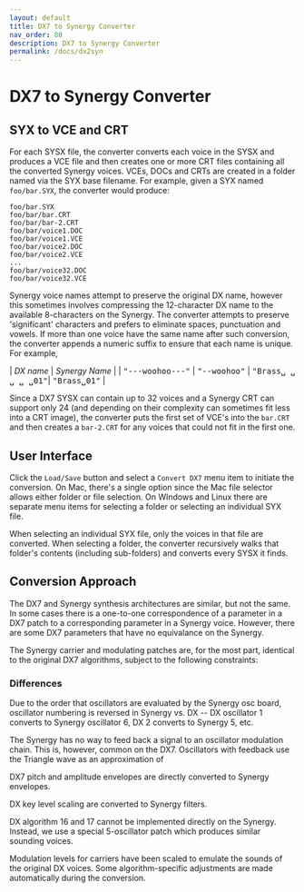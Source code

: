 ```yaml
---
layout: default
title: DX7 to Synergy Converter
nav_order: 80
description: DX7 to Synergy Converter
permalink: /docs/dx2syn
---
```


# DX7 to Synergy Converter

## SYX to VCE and CRT

For each SYSX file, the converter converts each voice in the SYSX and
produces a VCE file and then creates one or more CRT files containing
all the converted Synergy voices.  VCEs, DOCs and CRTs are created in
a folder named via the SYX base filename.  For example, given a SYX
named `foo/bar.SYX`, the converter would produce:

```
foo/bar.SYX
foo/bar/bar.CRT
foo/bar/bar-2.CRT
foo/bar/voice1.DOC
foo/bar/voice1.VCE
foo/bar/voice2.DOC
foo/bar/voice2.VCE
...
foo/bar/voice32.DOC
foo/bar/voice32.VCE
```

Synergy voice names attempt to preserve the original DX name, however
this sometimes involves compressing the 12-character DX name to the
available 8-characters on the Synergy. The converter attempts to
preserve 'significant' characters and prefers to eliminate spaces,
punctuation and vowels. If more than one voice have the same name
after such conversion, the converter appends a numeric suffix to
ensure that each name is unique.  For example,

| *DX name*      | *Synergy Name* |
| <tt>"---woohoo---"</tt>  |  <tt>"--woohoo"</tt>
| <tt>"Brass&#9251; &#9251; &#9251; &#9251; &#9251;01"</tt>| <tt>"Brass&#9251;01"</tt> |


Since a DX7 SYSX can contain up to 32 voices and a Synergy CRT can
support only 24 (and depending on their complexity can sometimes 
fit less into a CRT image), the converter puts the first set of VCE's into the
`bar.CRT` and then creates a `bar-2.CRT` for any voices that could not
fit in the first one.

## User Interface

Click the `Load/Save` button and select a `Convert DX7` menu item to
initiate the conversion.  On Mac, there's a single option since the
Mac file selector allows either folder or file selection.  On
WIndows and Linux there are separate menu items for selecting a folder
or selecting an individual SYX file.

When selecting an individual SYX file, only the voices in that file
are converted.    When selecting a folder, the converter recursively
walks that folder's contents (including sub-folders) and converts
every SYSX it finds.

## Conversion Approach

The DX7 and Synergy synthesis architectures are similar, but not the
same.  In some cases there is a one-to-one correspondence of a
parameter in a DX7 patch to a corresponding parameter in a Synergy
voice.  However, there are some DX7 parameters that have no
equivalance on the Synergy.

The Synergy carrier and modulating patches are, for the most part,
identical to the original DX7 algorithms, subject to the following constraints:

### Differences

Due to the order that oscillators are evaluated by the Synergy osc board,
oscillator numbering is reversed in Synergy vs. DX -- DX oscillator 1
converts to Synergy oscillator 6, DX 2 converts to Synergy 5, etc.

The Synergy has no way to feed back a signal to an oscillator
modulation chain.  This is, however, common on the DX7.  Oscillators
with feedback use the Triangle wave as an approximation of

DX7 pitch and amplitude envelopes are directly converted to Synergy
envelopes.

DX key level scaling are converted to Synergy filters.

DX algorithm 16 and 17 cannot be implemented directly on the
Synergy. Instead, we use a special 5-oscillator patch which produces
similar sounding voices.

Modulation levels for carriers have been scaled to emulate the sounds
of the original DX voices.  Some algorithm-specific adjustments are
made automatically during the conversion.

